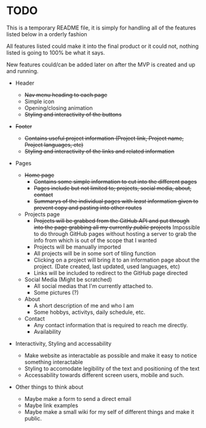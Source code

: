 # TODO

This is a temporary README file, it is simply for handling all of the features listed below in a orderly fashion

All features listed could make it into the final product or it could not, nothing listed is going to 100% be what it says.

New features could/can be added later on after the MVP is created and up and running.

- Header
  - ~~Nav menu heading to each page~~
  - Simple icon
  - Opening/closing animation
  - ~~Styling and interactivity of the buttons~~
- ~~Footer~~
  - ~~Contains useful project information (Project link, Project name, Project languages, etc)~~
  - ~~Styling and interactivity of the links and related information~~

- Pages
  - ~~Home page~~
    - ~~Contains some simple information to cut into the different pages~~
    - ~~Pages include but not limited to; projects, social media, about, contact~~
    - ~~Summarys of the individual pages with *least* information given to prevent copy and pasting into other routes~~
  - Projects page
    - ~~Projects will be grabbed from the GitHub API and put through into the page grabbing all my currently *public* projects~~ Impossible to do through GitHub pages without hosting a server to grab the info from which is out of the scope that I wanted
    - Projects will be manually imported
    - All projects will be in some sort of tiling function
    - Clicking on a project will bring it to an information page about the project. (Date created, last updated, used languages, etc)
    - Links will be included to redirect to the GitHub page directed
  - Social Media (Might be scratched)
    - All social medias that I'm currently attached to.
    - Some pictures (?)
  - About
    - A short description of me and who I am
    - Some hobbys, activitys, daily schedule, etc.
  - Contact
    - Any contact information that is required to reach me directly.
    - Availability

- Interactivity, Styling and accessability
  - Make website as interactable as possible and make it easy to notice something interactable
  - Styling to accomodate legibility of the text and positioning of the text
  - Accessability towards different screen users, mobile and such.
 
- Other things to think about
  - Maybe make a form to send a direct email
  - Maybe link examples
  - Maybe make a small wiki for my self of different things and make it public.

